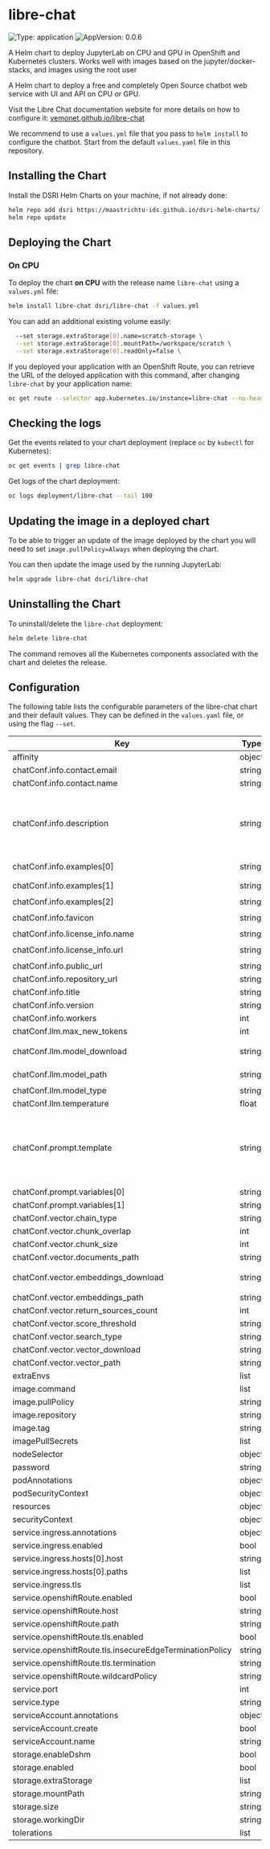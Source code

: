 # libre-chat

![Type: application](https://img.shields.io/badge/Type-application-informational?style=flat-square)  ![AppVersion: 0.0.6](https://img.shields.io/badge/AppVersion-0.0.6-informational?style=flat-square)

A Helm chart to deploy JupyterLab on CPU and GPU in OpenShift and Kubernetes clusters. Works well with images based on the jupyter/docker-stacks, and images using the root user

A Helm chart to deploy a free and completely Open Source chatbot web service with UI and API on CPU or GPU.

Visit the Libre Chat documentation website for more details on how to configure it: [vemonet.github.io/libre-chat](https://vemonet.github.io/libre-chat)

We recommend to use a `values.yml` file that you pass to `helm install` to configure the chatbot. Start from the default `values.yaml` file in this repository.

## Installing the Chart

Install the DSRI Helm Charts on your machine, if not already done:

```bash
helm repo add dsri https://maastrichtu-ids.github.io/dsri-helm-charts/
helm repo update
```

## Deploying the Chart

### On CPU

To deploy the chart **on CPU** with the release name `libre-chat` using a `values.yml` file:

```bash
helm install libre-chat dsri/libre-chat -f values.yml
```

<!--
### On GPU

You can also use this chart to deploy JupyterLab **on GPU**, here is an example with the release name `libre-chat-gpu`, using the existing `anyuid` service account, and our custom [`ghcr.io/vemonet/libre-chat:gpu` image:

```bash
helm install libre-chat-gpu dsri/libre-chat \
  -f values.yml \
  --set service.openshiftRoute.enabled=true \
  --set image.repository=ghcr.io/vemonet/libre-chat \
  --set image.tag=gpu \
  --set image.pullPolicy=Always \
  --set resources.requests."nvidia\.com/gpu"=1 \
  --set resources.limits."nvidia\.com/gpu"=1 \
  --set tolerations[0].effect=NoSchedule \
  --set tolerations[0].key=nvidia.com/gpu \
  --set tolerations[0].operator=Exists \
  --set password=changeme
```
-->

You can add an additional existing volume easily:

```bash
  --set storage.extraStorage[0].name=scratch-storage \
  --set storage.extraStorage[0].mountPath=/workspace/scratch \
  --set storage.extraStorage[0].readOnly=false \
```

If you deployed your application with an OpenShift Route, you can retrieve the URL of the deloyed application with this command, after changing `libre-chat` by your application name:

```bash
oc get route --selector app.kubernetes.io/instance=libre-chat --no-headers -o=custom-columns=HOST:.spec.host
```

## Checking the logs

Get the events related to your chart deployment (replace `oc` by `kubectl` for Kubernetes):

```bash
oc get events | grep libre-chat
```

Get logs of the chart deployment:

```bash
oc logs deployment/libre-chat --tail 100
```

## Updating the image in a deployed chart

To be able to trigger an update of the image deployed by the chart you will need to set `image.pullPolicy=Always` when deploying the chart.

You can then update the image used by the running JupyterLab:

```bash
helm upgrade libre-chat dsri/libre-chat
```

## Uninstalling the Chart

To uninstall/delete the `libre-chat` deployment:

```bash
helm delete libre-chat
```

The command removes all the Kubernetes components associated with the chart and deletes the release.

## Configuration

The following table lists the configurable parameters of the libre-chat chart and their default values. They can be defined in the `values.yaml` file, or using the flag `--set`.

| Key | Type | Default | Description |
|-----|------|---------|-------------|
| affinity | object | `{}` |  |
| chatConf.info.contact.email | string | `"vincent.emonet@gmail.com"` |  |
| chatConf.info.contact.name | string | `"Vincent Emonet"` |  |
| chatConf.info.description | string | `"Open source and free question-answering chatbot powered by [LangChain](https://python.langchain.com) and [Llama 2](https://ai.meta.com/llama) [7B](https://huggingface.co/TheBloke/Llama-2-7B-Chat-GGML)\n"` |  |
| chatConf.info.examples[0] | string | `"What is the capital of the Netherlands?"` |  |
| chatConf.info.examples[1] | string | `"Which drugs are approved by the FDA to mitigate Alzheimer symptoms?"` |  |
| chatConf.info.examples[2] | string | `"What was the GDP of France in 1998?"` |  |
| chatConf.info.favicon | string | `"https://raw.github.com/vemonet/libre-chat/main/docs/docs/assets/logo.png"` |  |
| chatConf.info.license_info.name | string | `"MIT license"` |  |
| chatConf.info.license_info.url | string | `"https://raw.github.com/vemonet/libre-chat/main/LICENSE.txt"` |  |
| chatConf.info.public_url | string | `"https://chat.semanticscience.org"` |  |
| chatConf.info.repository_url | string | `"https://github.com/vemonet/libre-chat"` |  |
| chatConf.info.title | string | `"Libre Chat"` |  |
| chatConf.info.version | string | `"0.1.0"` |  |
| chatConf.info.workers | int | `4` |  |
| chatConf.llm.max_new_tokens | int | `1024` |  |
| chatConf.llm.model_download | string | `"https://huggingface.co/TheBloke/Llama-2-7B-Chat-GGML/resolve/main/llama-2-7b-chat.ggmlv3.q3_K_L.bin"` |  |
| chatConf.llm.model_path | string | `"./models/llama-2-7b-chat.ggmlv3.q3_K_L.bin"` |  |
| chatConf.llm.model_type | string | `"llama"` |  |
| chatConf.llm.temperature | float | `0.01` |  |
| chatConf.prompt.template | string | `"Use the following pieces of information to answer the user's question.\nIf you don't know the answer, just say that you don't know, don't try to make up an answer.\n\nContext: {context}\nQuestion: {question}\n\nOnly return the helpful answer below and nothing else.\nHelpful answer:\n"` |  |
| chatConf.prompt.variables[0] | string | `"question"` |  |
| chatConf.prompt.variables[1] | string | `"context"` |  |
| chatConf.vector.chain_type | string | `"stuff"` |  |
| chatConf.vector.chunk_overlap | int | `50` |  |
| chatConf.vector.chunk_size | int | `500` |  |
| chatConf.vector.documents_path | string | `"./documents"` |  |
| chatConf.vector.embeddings_download | string | `"https://public.ukp.informatik.tu-darmstadt.de/reimers/sentence-transformers/v0.2/all-MiniLM-L6-v2.zip"` |  |
| chatConf.vector.embeddings_path | string | `"./embeddings/all-MiniLM-L6-v2"` |  |
| chatConf.vector.return_sources_count | int | `2` |  |
| chatConf.vector.score_threshold | string | `nil` |  |
| chatConf.vector.search_type | string | `"similarity"` |  |
| chatConf.vector.vector_download | string | `nil` |  |
| chatConf.vector.vector_path | string | `"./vectorstore/db_faiss"` |  |
| extraEnvs | list | `[]` |  |
| image.command | list | `[]` |  |
| image.pullPolicy | string | `"Always"` |  |
| image.repository | string | `"ghcr.io/maastrichtu-ids/libre-chat"` |  |
| image.tag | string | `"main"` |  |
| imagePullSecrets | list | `[]` |  |
| nodeSelector | object | `{}` |  |
| password | string | `""` |  |
| podAnnotations | object | `{}` |  |
| podSecurityContext | object | `{}` |  |
| resources | object | `{}` |  |
| securityContext | object | `{}` |  |
| service.ingress.annotations | object | `{}` |  |
| service.ingress.enabled | bool | `false` |  |
| service.ingress.hosts[0].host | string | `"chart-example.local"` |  |
| service.ingress.hosts[0].paths | list | `[]` |  |
| service.ingress.tls | list | `[]` |  |
| service.openshiftRoute.enabled | bool | `true` |  |
| service.openshiftRoute.host | string | `""` |  |
| service.openshiftRoute.path | string | `""` |  |
| service.openshiftRoute.tls.enabled | bool | `true` |  |
| service.openshiftRoute.tls.insecureEdgeTerminationPolicy | string | `"Redirect"` |  |
| service.openshiftRoute.tls.termination | string | `"edge"` |  |
| service.openshiftRoute.wildcardPolicy | string | `"None"` |  |
| service.port | int | `8000` |  |
| service.type | string | `"ClusterIP"` |  |
| serviceAccount.annotations | object | `{}` |  |
| serviceAccount.create | bool | `false` |  |
| serviceAccount.name | string | `"anyuid"` |  |
| storage.enableDshm | bool | `true` |  |
| storage.enabled | bool | `true` |  |
| storage.extraStorage | list | `[]` |  |
| storage.mountPath | string | `"/data"` |  |
| storage.size | string | `"10Gi"` |  |
| storage.workingDir | string | `"/data"` |  |
| tolerations | list | `[]` |  |